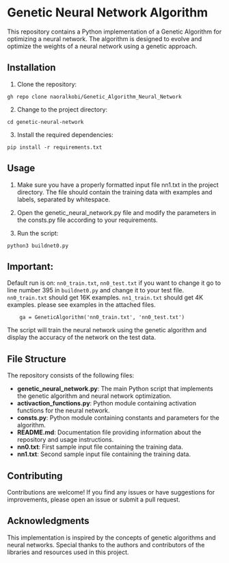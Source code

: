 # Genetic Neural Network Algorithm

This repository contains a Python implementation of a Genetic Algorithm for optimizing a neural network. The algorithm is designed to evolve and optimize the weights of a neural network using a genetic approach.

## Installation
1. Clone the repository:

```
gh repo clone naoralkobi/Genetic_Algorithm_Neural_Network
```

2. Change to the project directory:

```
cd genetic-neural-network
```

3. Install the required dependencies:

```
pip install -r requirements.txt
```

## Usage
1. Make sure you have a properly formatted input file nn1.txt in the project directory. The file should contain the training data with examples and labels, separated by whitespace.

2. Open the genetic_neural_network.py file and modify the parameters in the consts.py file according to your requirements.

3. Run the script:

```
python3 buildnet0.py
```

## Important:
Default run is on: ```nn0_train.txt```, ```nn0_test.txt```
if you want to change it go to line number 395 in ```buildnet0.py``` and change it to your test file. 
```nn0_train.txt``` should get 16K examples.
```nn1_train.txt``` should get 4K examples.
please see examples in the attached files.
```
    ga = GeneticAlgorithm('nn0_train.txt', 'nn0_test.txt')
```


The script will train the neural network using the genetic algorithm and display the accuracy of the network on the test data.

## File Structure
The repository consists of the following files:

* **genetic_neural_network.py**: The main Python script that implements the genetic algorithm and neural network optimization.
* **activaction_functions.py**: Python module containing activation functions for the neural network.
* **consts.py**: Python module containing constants and parameters for the algorithm.
* **README.md**: Documentation file providing information about the repository and usage instructions.
* **nn0.txt**: First sample input file containing the training data.
* **nn1.txt**: Second sample input file containing the training data.

## Contributing
Contributions are welcome! If you find any issues or have suggestions for improvements, please open an issue or submit a pull request.

## Acknowledgments
This implementation is inspired by the concepts of genetic algorithms and neural networks. Special thanks to the authors and contributors of the libraries and resources used in this project.